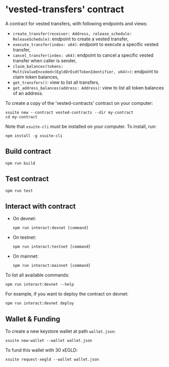 # 'vested-transfers' contract

A contract for vested transfers, with following endpoints and views:

- `create_transfer(receiver: Address, release_schedule: ReleaseSchedule)`: endpoint to create a vested transfer,
- `execute_transfer(index: u64)`: endpoint to execute a specific vested transfer,
- `cancel_transfer(index: u64)`: endpoint to cancel a specific vested transfer when caller is sender,
- `claim_balances(tokens: MultiValueEncoded<(EgldOrEsdtTokenIdentifier, u64)>)`: endpoint to claim token balances,
- `get_transfers()`: view to list all transfers,
- `get_address_balances(address: Address)`: view to list all token balances of an address.

To create a copy of the 'vested-contracts' contract on your computer:

```
xsuite new --contract vested-contracts --dir my-contract
cd my-contract
```

Note that `xsuite-cli` must be installed on your computer. To install, run:

```
npm install -g xsuite-cli
```

## Build contract

```
npm run build
```

## Test contract

```
npm run test
```

## Interact with contract

- On devnet:

  ```
  npm run interact:devnet [command]
  ```

- On testnet:

  ```
  npm run interact:testnet [command]
  ```

- On mainnet:

  ```
  npm run interact:mainnet [command]
  ```

To list all available commands:

```
npm run interact:devnet --help
```

For example, if you want to deploy the contract on devnet:

```
npm run interact:devnet deploy
```

## Wallet & Funding

To create a new keystore wallet at path `wallet.json`:

```
xsuite new-wallet --wallet wallet.json
```

To fund this wallet with 30 xEGLD:

```
xsuite request-xegld --wallet wallet.json
```
